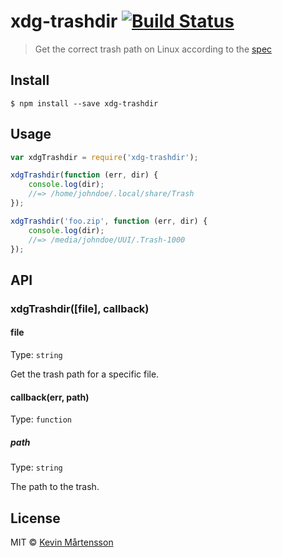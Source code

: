 # xdg-trashdir [![Build Status](http://img.shields.io/travis/kevva/xdg-trashdir.svg?style=flat)](https://travis-ci.org/kevva/xdg-trashdir)

> Get the correct trash path on Linux according to the [spec](http://www.ramendik.ru/docs/trashspec.html)


## Install

```
$ npm install --save xdg-trashdir
```


## Usage

```js
var xdgTrashdir = require('xdg-trashdir');

xdgTrashdir(function (err, dir) {
	console.log(dir);
	//=> /home/johndoe/.local/share/Trash
});

xdgTrashdir('foo.zip', function (err, dir) {
	console.log(dir);
	//=> /media/johndoe/UUI/.Trash-1000
});
```


## API

### xdgTrashdir([file], callback)

#### file

Type: `string`

Get the trash path for a specific file.

#### callback(err, path)

Type: `function`

##### path

Type: `string`

The path to the trash.


## License

MIT © [Kevin Mårtensson](https://github.com/kevva)
